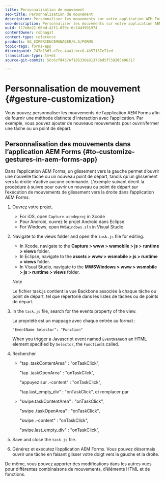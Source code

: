 ```yaml
---
title: Personnalisation de mouvement
seo-title: Personnalisation de mouvement
description: Personnaliser les mouvements sur votre application AEM Forms
seo-description: Personnaliser les mouvements sur votre application AEM Forms
uuid: 117e0e21-66bd-42f1-879c-6c1443991974
contentOwner: robhagat
content-type: reference
products: SG_EXPERIENCEMANAGER/6.5/FORMS
topic-tags: forms-app
discoiquuid: 747d13d3-e7cc-4aa1-bcc8-4b57157e71ed
translation-type: tm+mt
source-git-commit: 56c6cfd437ef185336e81373bd5f758205b96317

---
```



# Personnalisation de mouvement {#gesture-customization}

Vous pouvez personnaliser les mouvements de l’application AEM Forms afin de fournir une méthode distincte d’interaction avec l’application. Par exemple, vous pouvez ajouter de nouveaux mouvements pour ouvrir/fermer une tâche ou un point de départ.

## Personnalisation des mouvements dans l’application AEM Forms {#to-customize-gestures-in-aem-forms-app}

Dans l’application AEM Forms, un glissement vers la gauche permet d’ouvrir une nouvelle tâche ou un nouveau point de départ, tandis qu’un glissement vers la droite n’active aucune commande. L’exemple suivant décrit la procédure à suivre pour ouvrir un nouveau  ou point de départ sur l’exécution de mouvements de glissement vers la droite dans l’application AEM Forms.

1. Ouvrez votre projet.

   * For iOS, open `Capture.xcodeproj` in Xcode
   * Pour Android, ouvrez le projet Android dans Eclipse.
   * For Windows, open `MWSWindows.sln` in Visual Studio.

1. Navigate to the views folder and open the `task.js` file for editing.

   * In Xcode, navigate to the **Capture > www > wsmobile > js > runtime > views** folder.
   * In Eclipse, navigate to the **assets > www > wsmobile > js > runtime > views** folder.
   * In Visual Studio, navigate to the **MWSWindows > www > wsmobile > js > runtime > views** folder.
   >[!NOTE]
   >
   >Le fichier task.js contient la vue Backbone associée à chaque tâche ou point de départ, tel que répertorié dans les listes de tâches ou de points de départ.

1. In the `task.js` file, search for the events property of the view.

   La propriété  est un mappage avec chaque entrée au format :

   `"EventName Selector": "Function"`

   When you trigger a Javascript event named `EventName`on an HTML element specified by `Selector`, the `Function`is called.

1. Rechercher

   * &quot;tap .taskContentArea&quot; : &quot;onTaskClick&quot;,

      &quot;tap .taskOpenArea&quot; : &quot;onTaskClick&quot;,

      &quot;appuyez sur .-content&quot; : &quot;onTaskClick&quot;,

      &quot;tap.last_empty_div&quot; : &quot;onTaskClick&quot;,
   et remplacer par

   * &quot;swipe.taskContentArea&quot; : &quot;onTaskClick&quot;,

      &quot;swipe .taskOpenArea&quot; : &quot;onTaskClick&quot;,

      &quot;swipe .-content&quot; : &quot;onTaskClick&quot;,

      &quot;swipe.last_empty_div&quot; : &quot;onTaskClick&quot;,


1. Save and close the `task.js` file.
1. Générez et exécutez l’application AEM Forms. Vous pouvez désormais ouvrir une tâche en faisant glisser votre doigt vers la gauche et la droite.

De même, vous pouvez apporter des modifications dans les autres vues pour différentes combinaisons de mouvements, d’éléments HTML et de fonctions.
